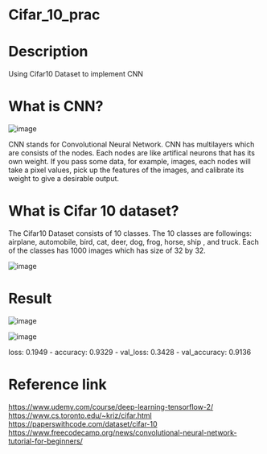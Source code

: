 # Cifar_10_prac

# Description

  Using Cifar10 Dataset to implement CNN
  
# What is CNN?
  
  ![image](https://user-images.githubusercontent.com/111392592/185273990-cb248445-49da-4fdd-90b3-ac97dea6ac52.png)

  CNN stands for Convolutional Neural Network. CNN has multilayers which are consists of the nodes. Each nodes are like artifical neurons that has its own weight. If you pass some data, for example, images, each nodes will take a pixel values, pick up the features of the images, and calibrate its weight to give a desirable output. 
  
# What is Cifar 10 dataset?

  The Cifar10 Dataset consists of 10 classes. The 10 classes are followings: airplane, automobile, bird, cat, deer, dog, frog, horse, ship , and truck. Each of the classes has 1000 images which has size of 32 by 32.
  
  
  ![image](https://user-images.githubusercontent.com/111392592/185275250-10b38df0-92da-45b8-9e2d-77a4e25111f8.png)

  
# Result

  ![image](https://user-images.githubusercontent.com/111392592/185273295-46cfd156-82fa-4bca-b700-b42cf0c5a317.png)

  
  ![image](https://user-images.githubusercontent.com/111392592/185273309-b8a60a55-b0e3-4738-bf8a-d7573dfcb025.png)
  
  loss: 0.1949 - accuracy: 0.9329 - val_loss: 0.3428 - val_accuracy: 0.9136

# Reference link

  https://www.udemy.com/course/deep-learning-tensorflow-2/
  https://www.cs.toronto.edu/~kriz/cifar.html
  https://paperswithcode.com/dataset/cifar-10
  https://www.freecodecamp.org/news/convolutional-neural-network-tutorial-for-beginners/
